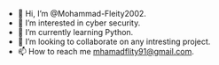 - 👋 Hi, I’m @Mohammad-Fleity2002.
- 👀 I’m interested in cyber security.
- 🌱 I’m currently learning Python.
- 💞️ I’m looking to collaborate on any intresting project.
- 📫 How to reach me mhamadflity91@gmail.com.

<!---
Mohammad-Fleity2002/Mohammad-Fleity2002 is a ✨ special ✨ repository because its `README.md` (this file) appears on your GitHub profile.
You can click the Preview link to take a look at your changes.
--->

